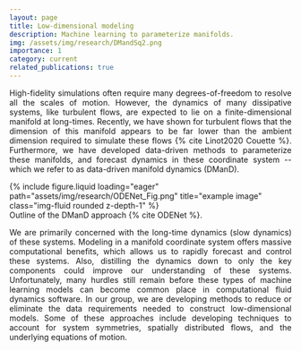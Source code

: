```yaml
---
layout: page
title: Low-dimensional modeling
description: Machine learning to parameterize manifolds.
img: /assets/img/research/DMandSq2.png
importance: 1
category: current
related_publications: true
---
```


<p style="text-align: justify;">
High-fidelity simulations often require many degrees-of-freedom to resolve all the scales of motion. However, the dynamics of many dissipative systems, like turbulent flows, are expected to lie on a finite-dimensional manifold at long-times. Recently, we have shown for turbulent flows that the dimension of this manifold appears to be far lower than the ambient dimension required to simulate these flows {% cite Linot2020 Couette %}. Furthermore, we have developed data-driven methods to parameterize these manifolds, and forecast dynamics in these coordinate system -- which we refer to as data-driven manifold dynamics (DManD).
</p>

<div class="row">
    <div class="col-sm mt-3 mt-md-0">
        {% include figure.liquid loading="eager" path="assets/img/research/ODENet_Fig.png" title="example image" class="img-fluid rounded z-depth-1" %}
    </div>
</div>
<div class="caption">
    Outline of the DManD approach {% cite ODENet %}.
</div>

<p style="text-align: justify;">
We are primarily concerned with the long-time dynamics (slow dynamics) of these systems. Modeling in a manifold coordinate system offers massive computational benefits, which allows us to rapidly forecast and control these systems. Also, distilling the dynamics down to only the key components could improve our understanding of these systems. Unfortunately, many hurdles still remain before these types of machine learning models can become common place in computational fluid dynamics software. In our group, we are developing methods to reduce or eliminate the data requirements needed to construct low-dimensional models. Some of these approaches include developing techniques to account for system symmetries, spatially distributed flows, and the underlying equations of motion.
</p>